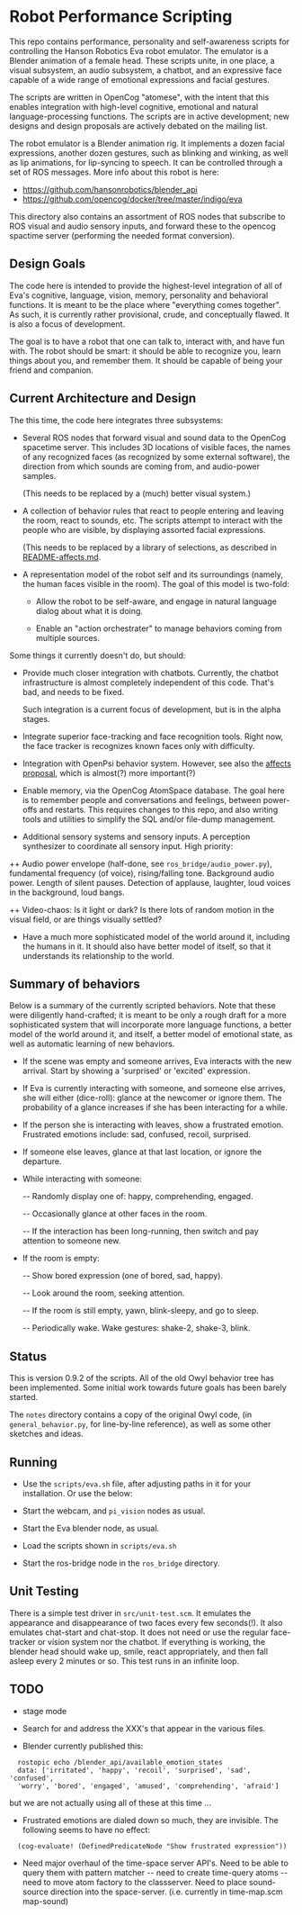 Robot Performance Scripting
===========================
This repo contains performance, personality and self-awareness scripts
for controlling the Hanson Robotics Eva robot emulator.  The emulator
is a Blender animation of a female head.  These scripts unite, in one
place, a visual subsystem, an audio subsystem, a chatbot, and an
expressive face capable of a wide range of emotional expressions and
facial gestures.

The scripts are written in OpenCog "atomese", with the intent that this
enables integration with high-level cognitive, emotional and natural
language-processing functions.  The scripts are in active development;
new designs and design proposals are actively debated on the mailing
list.

The robot emulator is a Blender animation rig. It implements a dozen
facial expressions, another dozen gestures, such as blinking and
winking, as well as lip animations, for lip-syncing to speech. It can
be controlled through a set of ROS messages.  More info about this
robot is here:

* https://github.com/hansonrobotics/blender_api
* https://github.com/opencog/docker/tree/master/indigo/eva

This directory also contains an assortment of ROS nodes that subscribe
to ROS visual and audio sensory inputs, and forward these to the
opencog spactime server (performing the needed format conversion).


Design Goals
------------
The code here is intended to provide the highest-level integration of
all of Eva's cognitive, language, vision, memory, personality and
behavioral functions.  It is meant to be the place where "everything
comes together".  As such, it is currently rather provisional, crude,
and conceptually flawed. It is also a focus of development.

The goal is to have a robot that one can talk to, interact with, and
have fun with. The robot should be smart: it should be able to recognize
you, learn things about you, and remember them.  It should be capable of
being your friend and companion.


Current Architecture and Design
-------------------------------
The this time, the code here integrates three subsystems:

 * Several ROS nodes that forward visual and sound data to the
   OpenCog spacetime server. This includes 3D locations of visible
   faces, the names of any recognized faces (as recognized by some
   external software), the direction from which sounds are coming
   from, and audio-power samples.

   (This needs to be replaced by a (much) better visual system.)

 * A collection of behavior rules that react to people entering
   and leaving the room, react to sounds, etc. The scripts attempt
   to interact with the people who are visible, by displaying
   assorted facial expressions.

   (This needs to be replaced by a library of selections, as described
   in [README-affects.md](README-affects.md).

 * A representation model of the robot self and its surroundings (namely,
   the human faces visible in the room). The goal of this model is
   two-fold:

   * Allow the robot to be self-aware, and engage in natural language
     dialog about what it is doing.

   * Enable an "action orchestrater" to manage behaviors coming from
     multiple sources.

Some things it currently doesn't do, but should:

 * Provide much closer integration with chatbots.  Currently, the
   chatbot infrastructure is almost completely independent of this
   code. That's bad, and needs to be fixed.

   Such integration is a current focus of development, but is in the
   alpha stages.

 * Integrate superior face-tracking and face recognition tools.
   Right now, the face tracker is recognizes known faces only with
   difficulty.

 * Integration with OpenPsi behavior system. However, see also the
   [affects proposal](README-affects.md), which is almost(?) more
   important(?)

 * Enable memory, via the OpenCog AtomSpace database.  The goal here
   is to remember people and conversations and feelings, between
   power-offs and restarts.  This requires changes to this repo,
   and also writing tools and utilities to simplify the SQL and/or
   file-dump management.

 * Additional sensory systems and sensory inputs.  A perception
   synthesizer to coordinate all sensory input. High priority:

  ++ Audio power envelope (half-done, see `ros_bridge/audio_power.py`),
     fundamental frequency (of voice), rising/falling tone.
     Background audio power. Length of silent pauses.  Detection
     of applause, laughter, loud voices in the background, loud
     bangs.

  ++ Video-chaos: Is it light or dark? Is there lots of random
     motion in the visual field, or are things visually settled?

 * Have a much more sophisticated model of the world around it,
   including the humans in it. It should also have better model
   of itself, so that it understands its relationship to the world.


Summary of behaviors
--------------------
Below is a summary of the currently scripted behaviors.  Note that these
were diligently hand-crafted; it is meant to be only a rough draft for
a more sophisticated system that will incorporate more language
functions, a better model of the world around it, and itself, a better
model of emotional state, as well as automatic learning of new
behaviors.

 * If the scene was empty and someone arrives, Eva interacts with the
   new arrival. Start by showing a 'surprised' or 'excited' expression.

 * If Eva is currently interacting with someone, and someone else
   arrives, she will either (dice-roll): glance at the newcomer or
   ignore them.   The probability of a glance increases if she has
   been interacting for a while.

 * If the person she is interacting with leaves, show a frustrated
   emotion. Frustrated emotions include: sad, confused, recoil,
   surprised.

 * If someone else leaves, glance at that last location, or ignore
   the departure.

 * While interacting with someone:

   -- Randomly display one of: happy, comprehending, engaged.

   -- Occasionally glance at other faces in the room.

   -- If the interaction has been long-running, then switch and pay
      attention to someone new.

 * If the room is empty:

   -- Show bored expression (one of bored, sad, happy).

   -- Look around the room, seeking attention.

   -- If the room is still empty, yawn, blink-sleepy, and go to sleep.

   -- Periodically wake. Wake gestures: shake-2, shake-3, blink.

Status
------
This is version 0.9.2 of the scripts. All of the old Owyl behavior
tree has been implemented.  Some initial work towards future goals
has been barely started.

The `notes` directory contains a copy of the original Owyl code,
(in `general_behavior.py`, for line-by-line reference), as well
as some other sketches and ideas.

Running
-------
* Use the `scripts/eva.sh` file, after adjusting paths in it for your
  installation. Or use the below:

* Start the webcam, and `pi_vision` nodes as usual.
* Start the Eva blender node, as usual.
* Load the scripts shown in `scripts/eva.sh`
* Start the ros-bridge node in the `ros_bridge` directory.


Unit Testing
------------
There is a simple test driver in `src/unit-test.scm`. It emulates the
appearance and disappearance of two faces every few seconds(!). It also
emulates chat-start and chat-stop.  It does not need or use the regular
face-tracker or vision system nor the chatbot.  If everything is
working, the blender head should wake up, smile, react appropriately,
and then fall asleep every 2 minutes or so.  This test runs in an
infinite loop.

TODO
----
* stage mode

* Search for and address the XXX's that appear in the various files.

* Blender currently published this:
```
  rostopic echo /blender_api/available_emotion_states
  data: ['irritated', 'happy', 'recoil', 'surprised', 'sad', 'confused',
  'worry', 'bored', 'engaged', 'amused', 'comprehending', 'afraid']
```
but we are not actually using all of these at this time ...

* Frustrated emotions are dialed down so much, they are invisible.
  The following seems to have no effect:
```
  (cog-evaluate! (DefinedPredicateNode "Show frustrated expression"))
```

* Need major overhaul of the time-space server API's. Need to be able
  to query them with pattern matcher -- need to create time-query atoms
  -- need to move atom factory to the classserver. Need to place
  sound-source direction into the space-server. (i.e. currently
  in time-map.scm map-sound)
